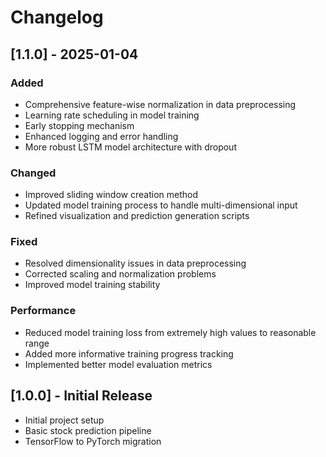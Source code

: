 # Changelog

## [1.1.0] - 2025-01-04
### Added
- Comprehensive feature-wise normalization in data preprocessing
- Learning rate scheduling in model training
- Early stopping mechanism
- Enhanced logging and error handling
- More robust LSTM model architecture with dropout

### Changed
- Improved sliding window creation method
- Updated model training process to handle multi-dimensional input
- Refined visualization and prediction generation scripts

### Fixed
- Resolved dimensionality issues in data preprocessing
- Corrected scaling and normalization problems
- Improved model training stability

### Performance
- Reduced model training loss from extremely high values to reasonable range
- Added more informative training progress tracking
- Implemented better model evaluation metrics

## [1.0.0] - Initial Release
- Initial project setup
- Basic stock prediction pipeline
- TensorFlow to PyTorch migration
